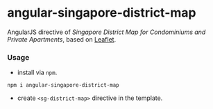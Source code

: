 # angular-singapore-district-map
AngularJS directive of *Singapore District Map for Condominiums and Private Apartments*, based on [Leaflet](http://leafletjs.com/).

### Usage

- install via `npm`.

```
npm i angular-singapore-district-map
```

- create `<sg-district-map>` directive in the template.